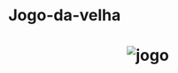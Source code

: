 # Jogo-da-velha
<h1 align="center">
<img alt="jogo" title="jogo" src="Users\Usuario\OneDrive\Área de Trabalho/Animação2.gif"/> </h1>
